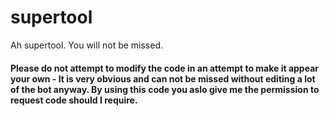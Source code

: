 # supertool
Ah supertool. You will not be missed.

#### Please do __not__ attempt to modify the code in an attempt to make it appear your own - It is very obvious and can not be missed without editing a lot of the bot anyway. By using this code you aslo give me the permission to request code should I require.
